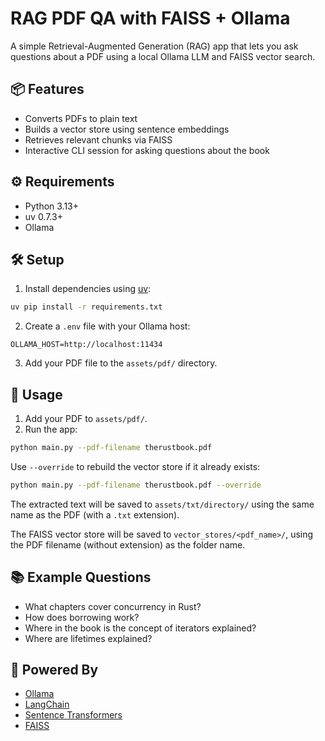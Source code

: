 # RAG PDF QA with FAISS + Ollama

A simple Retrieval-Augmented Generation (RAG) app that lets you ask questions about a PDF using a local Ollama LLM and FAISS vector search.

## 📦 Features

- Converts PDFs to plain text
- Builds a vector store using sentence embeddings
- Retrieves relevant chunks via FAISS
- Interactive CLI session for asking questions about the book

## ⚙️ Requirements

* Python 3.13+
* uv 0.7.3+
* Ollama

## 🛠️ Setup

1. Install dependencies using [uv](https://github.com/astral-sh/uv):

```bash
uv pip install -r requirements.txt
```

2. Create a `.env` file with your Ollama host:

```env
OLLAMA_HOST=http://localhost:11434
```

3. Add your PDF file to the `assets/pdf/` directory.


## 🚀 Usage

1. Add your PDF to `assets/pdf/`.
2. Run the app:

```bash
python main.py --pdf-filename therustbook.pdf
````

Use `--override` to rebuild the vector store if it already exists:

```bash
python main.py --pdf-filename therustbook.pdf --override
```

The extracted text will be saved to `assets/txt/directory/` using the same name as the PDF (with a `.txt` extension).

The FAISS vector store will be saved to `vector_stores/<pdf_name>/`, using the PDF filename (without extension) as the folder name.


## 📚 Example Questions

* What chapters cover concurrency in Rust?
* How does borrowing work?
* Where in the book is the concept of iterators explained?
* Where are lifetimes explained?

## 🧠 Powered By

* [Ollama](https://ollama.com)
* [LangChain](https://www.langchain.com/)
* [Sentence Transformers](https://www.sbert.net/)
* [FAISS](https://github.com/facebookresearch/faiss)
